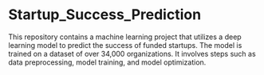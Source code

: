 # Startup_Success_Prediction
This repository contains a machine learning project that utilizes a deep learning model to predict the success of funded startups. The model is trained on a dataset of over 34,000 organizations. It involves steps such as data preprocessing, model training, and model optimization.
